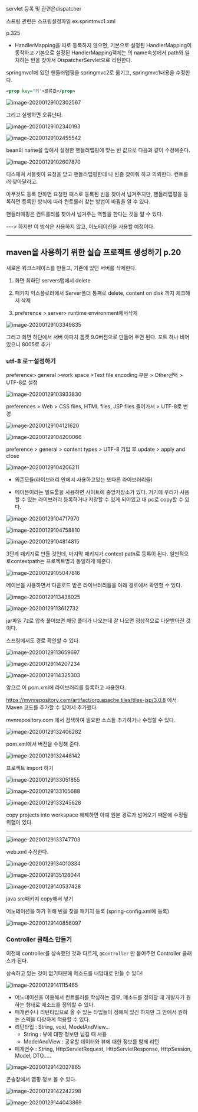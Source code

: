 servlet 등록 및 관련은dispatcher

스프링 관련은 스프링설정파일 ex.sprintmvc1.xml



p.325

* HandlerMapping을 따로 등록하지 않으면, 기본으로 설정된 HandlerMapping이 동작하고 기본으로 설정된 HandlerMapping객체는 <bean>의 name속성에서 path와 일치하는 빈을 찾아서 DispatcherServlet으로 리턴한다.



springmvc1에 있던 핸들러맵핑을 springmvc2로 옮기고, springmvc1내용을 수정한다.

```xml
<prop key="키">밸류값</prop>
```



![image-20200129102302567](images/image-20200129102302567.png)

그리고 실행하면 오류난다.

![image-20200129102340193](images/image-20200129102340193.png)



![image-20200129102455542](images/image-20200129102455542.png)

bean의 name을 앞에서 설정한 핸들러맵핑에 맞는 빈 값으로 다음과 같이 수정해준다.

![image-20200129102607870](images/image-20200129102607870.png)

디스패쳐 서블릿이 요청을 받고 핸들러맵핑한테 나 빈좀 찾아줘 하고 의뢰한다. 컨트롤러 찾아달라고.

아무것도 등록 안하면 요청한 패스로 등록된 빈을 찾아서 넘겨주지만, 핸들러맵핑을 등록하면 등록한 방식에 따라 컨트롤러 찾는 방법이 바뀜을 알 수 있다.

핸들러매핑은 컨트롤러를 찾아서 넘겨주는 역할을 한다는 것을 알 수 있다.

---> 하지만 이 방식은 사용하지 않고, 어노테이션을 사용할 예정이다. 

----



## maven을 사용하기 위한 실습 프로젝트 생성하기 p.20

새로운 워크스페이스를 만들고, 기존에 있던 서버를 삭제한다. 

1. 화면 최하단 servers탭에서 delete

2. 패키지 익스플로러에서 Server폴더 통째로 delete, content on disk 까지 체크해서 삭제

3. preference > server> runtime environment에서삭제

![image-20200129103349835](images/image-20200129103349835.png)

그리고 화면 하단에서 서버 아파치 톰캣 9.0버전으로 만들어 주면 된다. 포트 하나 비어있으니 8005로 추가

### utf-8 로ㅜ설정하기

preference> general >work space >Text file encoding 부분 > Other선택 > UTF-8로 설정

![image-20200129103933830](images/image-20200129103933830.png)



preferences > Web > CSS files, HTML files, JSP files 들어가서  > UTF-8로 변경 

![image-20200129104121620](images/image-20200129104121620.png)



![image-20200129104200066](images/image-20200129104200066.png)



preference > general > content types > UTF-8 기입 후 update > apply and close

![image-20200129104206211](images/image-20200129104206211.png)



* 의존모듈(라이브러리 안에서 사용하고있는 또다른 라이브러리들)

* 메이븐이라는 빌드툴을 사용하면 사이트에 중앙저장소가 있다. 거기에 우리가 사용할 수 있는 라이브러리 등록하거나 저장할 수 있게 되어있고 내 pc로 copy할 수 있다.



![image-20200129104717970](images/image-20200129104717970.png)

![image-20200129104758810](images/image-20200129104758810.png)

![image-20200129104814815](images/image-20200129104814815.png)



3단계 패키지로 만들 것인데, 마지막 패키지가 context path로 등록이 된다. 
일반적으로contextpath는 프로젝트명과 동일하게 해준다.

![image-20200129105047816](images/image-20200129105047816.png)



메이븐을 사용하면서 다운로드 받은 라이브러리들을 아래 경로에서 확인할 수 있다.

![image-20200129113438025](images/image-20200129113438025.png)



![image-20200129113612732](images/image-20200129113612732.png)

jar파일 7z로 압축 풀어보면 해당 폴더가 나오는데 잘 나오면 정상적으로 다운받아진 것이다. 



스프링에서도 경로 확인할 수 있다.

![image-20200129113659697](images/image-20200129113659697.png)

![image-20200129114207234](images/image-20200129114207234.png)



![image-20200129114325303](images/image-20200129114325303.png)

앞으로 이 pom.xml에 라이브러리를 등록하고 사용한다.

https://mvnrepository.com/artifact/org.apache.tiles/tiles-jsp/3.0.8 에서 Maven 코드를 추가할 수 있어서 추가했다. 

mvnrepository.com 에서 검색하여 필요한 소스들 추가하거나 수정할 수 있다.

![image-20200129132406282](images/image-20200129132406282.png)



pom.xml에서 버전을 수정해 준다. 

![image-20200129132448142](images/image-20200129132448142.png)



프로젝트 import 하기 

![image-20200129133051855](images/image-20200129133051855.png)

![image-20200129133105688](images/image-20200129133105688.png)

![image-20200129133245628](images/image-20200129133245628.png)

copy projects into workspace 해제하면 아예 원본 경로가 넘어오기 때문에 수정될 위험이 있다.

---

![image-20200129133747703](images/image-20200129133747703.png)

web.xml 수정한다. 

![image-20200129134010334](images/image-20200129134010334.png)

![image-20200129135128044](images/image-20200129135128044.png)

![image-20200129140537428](images/image-20200129140537428.png)

java src패키지 copy해서 넣기 



어노테이션을 하기 위해 빈을 찾을 패키지 등록 (spring-config.xml에 등록)

![image-20200129140856097](images/image-20200129140856097.png)



### Controller 클래스 만들기

이전에 controller를 상속했던 것과 다르게, `@Controller` 만 붙여주면 Controller 클래스가 된다. 

상속하고 있는 것이 없기때문에 메소드를 내맘대로 만들 수 있다!

![image-20200129141115465](images/image-20200129141115465.png)

* 어노테이션을 이용해서 컨트롤러를 작성하는 경우, 메소드를 정의할 때 개발자가 원하는 형태로 메소드를 정의할 수 있다.
* 매개변수나 리턴타입으로 올 수 있는 타입들이 정해져 있긴 하지만 그 안에서 원하는 스펙을 다양하게 적용할 수 있다.
* 리턴타입 : String, void, ModelAndView...
  * String : 뷰에 대한 정보만 넘길 때 사용
  * ModelAndView : 공유할 데이터와 뷰에 대한 정보를 함께 리턴
* 매개변수 : String, HttpServletRequest, HttpServletResponse, HttpSession, Model, DTO.....

![image-20200129142027865](images/image-20200129142027865.png)



콘솔창에서 맵핑 정보 볼 수 있다.

![image-20200129142242298](images/image-20200129142242298.png)

![image-20200129144043869](images/image-20200129144043869.png)

